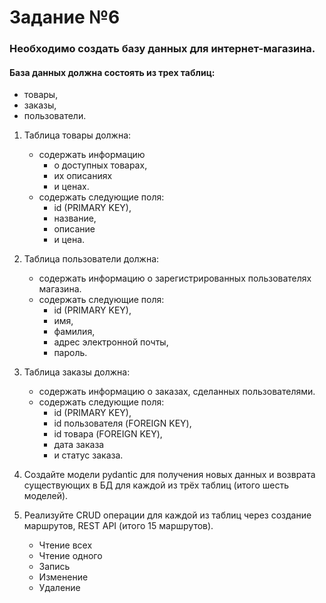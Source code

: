 # Задание №6

### Необходимо создать базу данных для интернет-магазина. 

#### База данных должна состоять из трех таблиц: 
   - товары,
   - заказы,
   - пользователи.

1. Таблица товары должна:
   - содержать информацию 
     * о доступных товарах, 
     * их описаниях 
     * и ценах.
   - содержать следующие поля: 
     * id (PRIMARY KEY), 
     * название, 
     * описание 
     * и цена.

2. Таблица пользователи должна:
   - содержать информацию о зарегистрированных пользователях магазина.
   - содержать следующие поля: 
     * id (PRIMARY KEY),
     * имя,
     * фамилия, 
     * адрес электронной почты, 
     * пароль.

3. Таблица заказы должна:
   - содержать информацию о заказах, сделанных пользователями.
   - содержать следующие поля: 
     * id (PRIMARY KEY), 
     * id пользователя (FOREIGN KEY), 
     * id товара (FOREIGN KEY), 
     * дата заказа 
     * и статус заказа.

4. Создайте модели pydantic для получения новых данных и
возврата существующих в БД для каждой из трёх таблиц
(итого шесть моделей).

5. Реализуйте CRUD операции для каждой из таблиц через
создание маршрутов, REST API (итого 15 маршрутов).
    * Чтение всех
    * Чтение одного
    * Запись
    * Изменение
    * Удаление